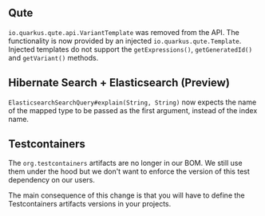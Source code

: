 ## Qute

`io.quarkus.qute.api.VariantTemplate` was removed from the API. The functionality is now provided by an injected `io.quarkus.qute.Template`. Injected templates do not support the `getExpressions()`, `getGeneratedId()` and `getVariant()` methods.

## Hibernate Search + Elasticsearch (Preview)

`ElasticsearchSearchQuery#explain(String, String)` now expects the name of the mapped type to be passed as the first argument, instead of the index name.

## Testcontainers

The `org.testcontainers` artifacts are no longer in our BOM.
We still use them under the hood but we don't want to enforce the version of this test dependency on our users.

The main consequence of this change is that you will have to define the Testcontainers artifacts versions in your projects.